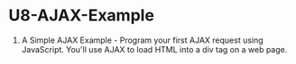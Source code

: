 # U8-AJAX-Example
 
1. A Simple AJAX Example - Program your first AJAX request using JavaScript. You'll use AJAX to load HTML into a div tag on a web page.